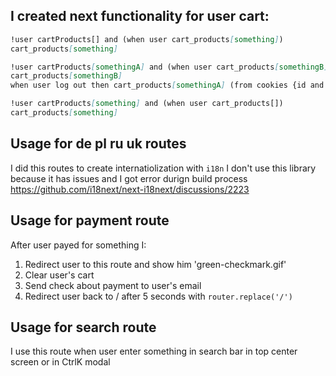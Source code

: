 ## I created next functionality for user cart:

```md
!user cartProducts[] and (when user cart_products[something])
cart_products[something]
```

```md
!user cartProducts[somethingA] and (when user cart_products[somethingB])
cart_products[somethingB]
when user log out then cart_products[somethingA] (from cookies {id and quantity} - fetch data)
```

```md
!user cartProducts[something] and (when user cart_products[])
cart_products[something]
```

## Usage for de pl ru uk routes

I did this routes to create internatiolization with `i18n`
I don't use this library because it has issues and I got error durign build process
https://github.com/i18next/next-i18next/discussions/2223

## Usage for payment route

After user payed for something I:

1. Redirect user to this route and show him 'green-checkmark.gif'
2. Clear user's cart
3. Send check about payment to user's email
4. Redirect user back to / after 5 seconds with `router.replace('/')`

## Usage for search route

I use this route when user enter something in search bar in top center screen or in CtrlK modal

